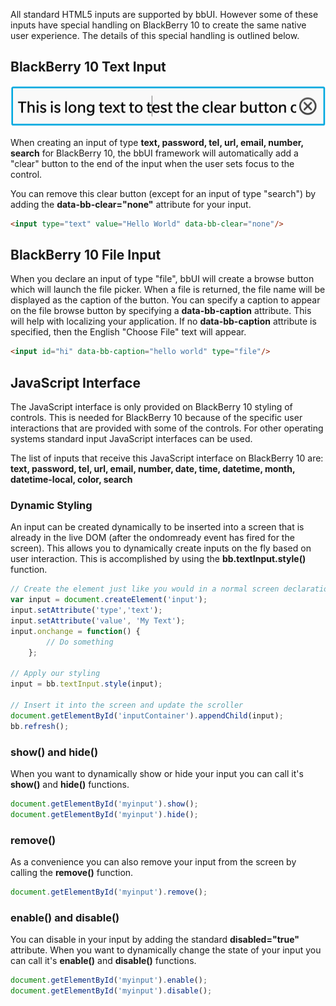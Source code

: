All standard HTML5 inputs are supported by bbUI.  However some of these inputs have special handling on BlackBerry 10 to create the same native user experience.  The details of this special handling is outlined below.

## BlackBerry 10 Text Input 
![Input](images/screenshots/inputWithClear.png)

When creating an input of type **text, password, tel, url, email, number, search** for BlackBerry 10, the bbUI framework will automatically add a "clear" button to the end of the input when the user sets focus to the control.  

You can remove this clear button (except for an input of type "search") by adding the **data-bb-clear="none"** attribute for your input.

```html
<input type="text" value="Hello World" data-bb-clear="none"/>
```

## BlackBerry 10 File Input

When you declare an input of type "file", bbUI will create a browse button which will launch the file picker.  When a file is returned, the file name will be displayed as the caption of the button.  You can specify a caption to appear on the file browse button by specifying a **data-bb-caption** attribute.  This will help with localizing your application.  If no **data-bb-caption** attribute is specified, then the English "Choose File" text will appear.

```html
<input id="hi" data-bb-caption="hello world" type="file"/>
```

## JavaScript Interface

The JavaScript interface is only provided on BlackBerry 10 styling of controls.  This is needed for BlackBerry 10 because of the specific user interactions that are provided with some of the controls.  For other operating systems standard input JavaScript interfaces can be used.

The list of inputs that receive this JavaScript interface on BlackBerry 10 are: **text, password, tel, url, email, number, date, time, datetime, month, datetime-local, color, search**

### Dynamic Styling

An input can be created dynamically to be inserted into a screen that is already in the live DOM (after the ondomready event has fired for the screen).  This allows you to dynamically create inputs on the fly based on user interaction.  This is accomplished by using the **bb.textInput.style()** function.

```javascript
// Create the element just like you would in a normal screen declaration
var input = document.createElement('input');
input.setAttribute('type','text');
input.setAttribute('value', 'My Text');
input.onchange = function() {
		// Do something
	};

// Apply our styling
input = bb.textInput.style(input);

// Insert it into the screen and update the scroller
document.getElementById('inputContainer').appendChild(input);
bb.refresh();
```

### show() and hide()

When you want to dynamically show or hide your input you can call it&apos;s **show()** and **hide()** functions.

```javascript
document.getElementById('myinput').show();
document.getElementById('myinput').hide();
```

### remove()

As a convenience you can also remove your input from the screen by calling the **remove()** function.

```javascript
document.getElementById('myinput').remove();
```

### enable() and disable()

You can disable in your input by adding the standard **disabled="true"** attribute.  When you want to dynamically change the state of your input you can call it&apos;s **enable()** and **disable()** functions.

```javascript
document.getElementById('myinput').enable();
document.getElementById('myinput').disable();
```
